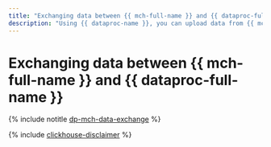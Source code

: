 ```yaml
---
title: "Exchanging data between {{ mch-full-name }} and {{ dataproc-full-name }}"
description: "Using {{ dataproc-name }}, you can upload data from {{ mch-name }} to Spark DataFrame and export data from Spark DataFrame to {{ mch-name }}."
---
```


# Exchanging data between {{ mch-full-name }} and {{ dataproc-full-name }}

{% include notitle [dp-mch-data-exchange](../../_tutorials/dataplatform/dp-mch-data-exchange.md) %}

{% include [clickhouse-disclaimer](../../_includes/clickhouse-disclaimer.md) %}
